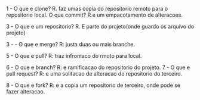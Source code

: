 1 - O que e clone?
R. faz umas copia do repositorio remoto para o repositorio local.
O que  commit?  R.e um empacotamento de alteracoes. 

3 - O que e um repositorio?  R. E parte do projeto(onde guardo os arquivo do projeto)

3 -  - O que e merge?  R: justa duas ou mais branche.

5 - O que e pull?  R: traz infromaco do rmoto para local.

6 - O que e branch?  R: e ramificacao do repositorio do projeto.
7 - O que e pull request?  R: e uma solitacao de alteracao do repositorio do terceiro.

8 - O que e fork?  R:  e a copia um repositorio de terceiro, onde pode se fazer alteracao.



